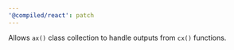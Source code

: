 ```yaml
---
'@compiled/react': patch
---
```


Allows `ax()` class collection to handle outputs from `cx()` functions.
